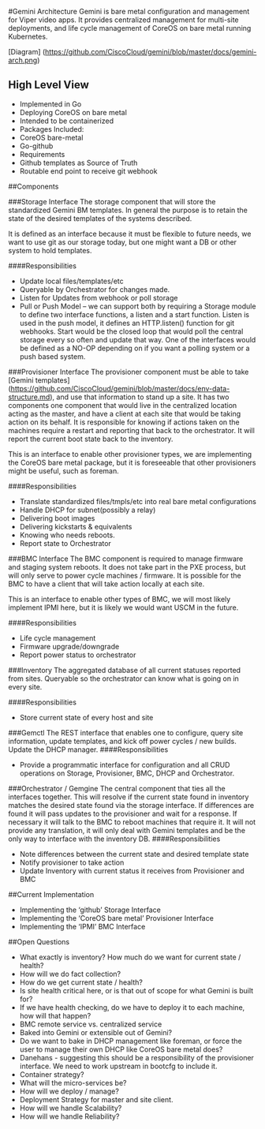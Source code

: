 #Gemini Architecture
Gemini is bare metal configuration and management for Viper video apps. It provides centralized management for multi-site deployments, and life cycle management of CoreOS on bare metal running Kubernetes. 

[Diagram] (https://github.com/CiscoCloud/gemini/blob/master/docs/gemini-arch.png)

## High Level View
-	Implemented in Go
-	Deploying CoreOS on bare metal
-	Intended to be containerized
-	Packages Included:
  -	CoreOS bare-metal
  -	Go-github
-	Requirements
  -	Github templates as Source of Truth
  -	Routable end point to receive git webhook
  
##Components

###Storage Interface
The storage component that will store the standardized Gemini BM templates. In general the purpose is to retain the state of the desired templates of the systems described.

It is defined as an interface because it must be flexible to future needs, we want to use git as our storage today, but one might want a DB or other system to hold templates.

####Responsibilities
- Update local files/templates/etc
-	Queryable by Orchestrator for changes made. 
-	Listen for Updates from webhook or poll storage
  -	Pull or Push Model – we can support both by requiring a Storage module to define two interface functions, a listen and a start function. Listen is used in the push model, it defines an HTTP.listen() function for git webhooks. Start would be the closed loop that would poll the central storage every so often and update that way. One of the interfaces would be defined as a NO-OP depending on if you want a polling system or a push based system.

###Provisioner Interface
The provisioner component must be able to take [Gemini templates] (https://github.com/CiscoCloud/gemini/blob/master/docs/env-data-structure.md), and use that information to stand up a site. It has two components one component that would live in the centralized location acting as the master, and have a client at each site that would be taking action on its behalf.  It is responsible for knowing if actions taken on the machines require a restart and reporting that back to the orchestrator. It will report the current boot state back to the inventory. 

This is an interface to enable other provisioner types, we are implementing the CoreOS bare metal package, but it is foreseeable that other provisioners might be useful, such as foreman.

####Responsibilities
-	Translate standardized files/tmpls/etc into real bare metal configurations
-	Handle DHCP for subnet(possibly a relay)
-   Delivering boot images
-   Delivering kickstarts & equivalents
-	Knowing who needs reboots.
-	Report state to Orchestrator

###BMC Interface
The BMC component is required to manage firmware and staging system reboots. It does not take part in the PXE process, but will only serve to power cycle machines / firmware. It is possible for the BMC to have a client that will take action locally at each site.

This is an interface to enable other types of BMC, we will most likely implement IPMI here, but it is likely we would want USCM in the future.

####Responsibilities
-	Life cycle management
-	Firmware upgrade/downgrade
-	Report power status to orchestrator

###Inventory
The aggregated database of all current statuses reported from sites. Queryable so the orchestrator can know what is going on in every site. 

####Responsibilities
-	Store current state of every host and site

###Gemctl
The REST interface that enables one to configure, query site information, update templates, and kick off power cycles / new builds. Update the DHCP manager.
####Responsibilities
-	Provide a programmatic interface for configuration and all CRUD operations on Storage, Provisioner, BMC, DHCP and Orchestrator.

###Orchestrator / Gemgine
The central component that ties all the interfaces together. This will resolve if the current state found in inventory matches the desired state found via the storage interface. If differences are found it will pass updates to the provisioner and wait for a response. If necessary it will talk to the BMC to reboot machines that require it. It will not provide any translation, it will only deal with Gemini templates and be the only way to interface with the inventory DB.
####Responsibilities
-	Note differences between the current state and desired template state
-	Notify provisioner to take action
-	Update Inventory with current status it receives from Provisioner and BMC

##Current Implementation
-	Implementing the ‘github’ Storage Interface
-	Implementing the ‘CoreOS bare metal’ Provisioner Interface
-	Implementing the ‘IPMI’ BMC Interface

##Open Questions
-	What exactly is inventory? How much do we want for current state / health? 
-	How will we do fact collection? 
-	How do we get current state / health?
  -	Is site health critical here, or is that out of scope for what Gemini is built for?
  -	If we have health checking, do we have to deploy it to each machine, how will that happen?
-	BMC remote service vs. centralized service
  -	Baked into Gemini or extensible out of Gemini?
-	Do we want to bake in DHCP management like foreman, or force the user to manage their own DHCP like CoreOS bare metal does?
  - Danehans - suggesting this should be a responsibility of the provisioner interface. We need to work upstream in bootcfg to include it.
-	Container strategy?
  -	What will the micro-services be?
  -	How will we deploy / manage?
-	Deployment Strategy for master and site client.
-	How will we handle Scalability?
-	How will we handle Reliability?
